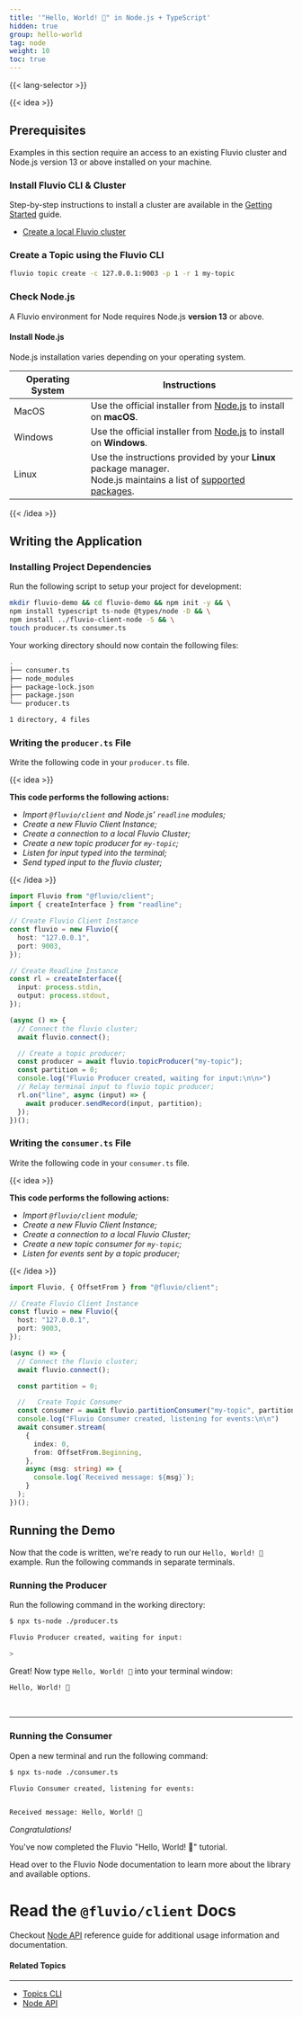 ```yaml
---
title: '"Hello, World! 🎉" in Node.js + TypeScript'
hidden: true
group: hello-world
tag: node
weight: 10
toc: true
---
```


{{< lang-selector >}}

{{< idea >}}

## Prerequisites
Examples in this section require an access to an existing Fluvio cluster and Node.js version 13 or above installed on your machine.
<br />

### Install Fluvio CLI & Cluster
Step-by-step instructions to install a cluster are available in the [Getting Started](/docs/getting-started/) guide. 

* [Create a local Fluvio cluster](/docs/getting-started/install-local/)

### Create a Topic using the Fluvio CLI

```bash
fluvio topic create -c 127.0.0.1:9003 -p 1 -r 1 my-topic
```

### Check Node.js

A Fluvio environment for Node requires Node.js **version 13** or above.

#### Install Node.js

Node.js installation varies depending on your operating system.

|   Operating System     |         Instructions           |
|------------------------|--------------------------------|
| MacOS                  | Use the official installer from <a href="https://nodejs.org" target="_blank">Node.js</a> to install on **macOS**.  |
| Windows                | Use the official installer from <a href="https://nodejs.org" target="_blank">Node.js</a> to install on **Windows**. |
| Linux                  | Use the instructions provided by your **Linux** package manager. <br/> Node.js maintains a list of <a href="https://nodejs.org/en/download/package-manager" target="_blank">supported packages</a>.  |



{{< /idea >}}


## Writing the Application

### Installing Project Dependencies

Run the following script to setup your project for development:

```bash
mkdir fluvio-demo && cd fluvio-demo && npm init -y && \
npm install typescript ts-node @types/node -D && \
npm install ../fluvio-client-node -S && \
touch producer.ts consumer.ts
```

Your working directory should now contain the following files:

```bash
.
├── consumer.ts
├── node_modules
├── package-lock.json
├── package.json
└── producer.ts

1 directory, 4 files

```

### Writing the `producer.ts` File

Write the following code in your `producer.ts` file.

{{< idea >}}

**This code performs the following actions:**

- _Import `@fluvio/client` and Node.js' `readline` modules;_
- _Create a new Fluvio Client Instance;_
- _Create a connection to a local Fluvio Cluster;_
- _Create a new topic producer for `my-topic`;_
- _Listen for input typed into the terminal;_
- _Send typed input to the fluvio cluster;_

{{< /idea >}}

```TypeScript
import Fluvio from "@fluvio/client";
import { createInterface } from "readline";

// Create Fluvio Client Instance
const fluvio = new Fluvio({
  host: "127.0.0.1",
  port: 9003,
});

// Create Readline Instance
const rl = createInterface({
  input: process.stdin,
  output: process.stdout,
});

(async () => {
  // Connect the fluvio cluster;
  await fluvio.connect();

  // Create a topic producer;
  const producer = await fluvio.topicProducer("my-topic");
  const partition = 0;
  console.log("Fluvio Producer created, waiting for input:\n\n>")
  // Relay terminal input to fluvio topic producer;
  rl.on("line", async (input) => {
    await producer.sendRecord(input, partition);
  });
})();

```

### Writing the `consumer.ts` File

Write the following code in your `consumer.ts` file.

{{< idea >}}

**This code performs the following actions:**

- _Import `@fluvio/client` module;_
- _Create a new Fluvio Client Instance;_
- _Create a connection to a local Fluvio Cluster;_
- _Create a new topic consumer for `my-topic`;_
- _Listen for events sent by a topic producer;_

{{< /idea >}}


```TypeScript
import Fluvio, { OffsetFrom } from "@fluvio/client";

// Create Fluvio Client Instance
const fluvio = new Fluvio({
  host: "127.0.0.1",
  port: 9003,
});

(async () => {
  // Connect the fluvio cluster;
  await fluvio.connect();

  const partition = 0;

  //   Create Topic Consumer
  const consumer = await fluvio.partitionConsumer("my-topic", partition);
  console.log("Fluvio Consumer created, listening for events:\n\n")
  await consumer.stream(
    {
      index: 0,
      from: OffsetFrom.Beginning,
    },
    async (msg: string) => {
      console.log(`Received message: ${msg}`);
    }
  );
})();

```

## Running the Demo

Now that the code is written, we're ready to run our `Hello, World! 🎉` example. Run the following commands in separate terminals.

### Running the Producer

Run the following command in the working directory:

```bash
$ npx ts-node ./producer.ts
```

```bash
Fluvio Producer created, waiting for input:

>
```

Great! Now type `Hello, World! 🎉` into your terminal window:

```bash
Hello, World! 🎉
```

<br/>
<hr/>

### Running the Consumer

Open a new terminal and run the following command:

```bash
$ npx ts-node ./consumer.ts
```

```bash
Fluvio Consumer created, listening for events:


Received message: Hello, World! 🎉
```

*Congratulations!*

You've now completed the Fluvio "Hello, World! 🎉" tutorial. 

Head over to the Fluvio Node documentation to learn more about the library and available options.

# Read the `@fluvio/client` Docs

Checkout [Node API](/docs/node-api/reference) reference guide for additional usage information and documentation.

#### Related Topics
-------------------
* [Topics CLI](/docs/cli/topics)
* [Node API](/docs/node-api)
